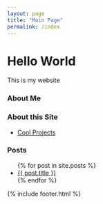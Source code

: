 ```yaml
---
layout: page
title: "Main Page"
permalink: /index
---
```


# Hello World

This is my website

### About Me


### About this Site


- [Cool Projects](pages/cool_projects.md)



### Posts
<ul>
  {% for post in site.posts %}
    <li>
      <a href="{{ post.url }}">{{ post.title }}</a>
    </li>
  {% endfor %}
</ul>


{% include footer.html %}
